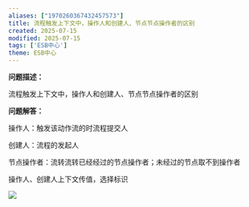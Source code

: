 ```yaml
---
aliases: ["1970260367432457573"]
title: 流程触发上下文中，操作人和创建人、节点节点操作者的区别
created: 2025-07-15
modified: 2025-07-15
tags: ['ESB中心']
theme: ESB中心
---
```


**问题描述：**

流程触发上下文中，操作人和创建人、节点节点操作者的区别

**问题解答：**

操作人：触发该动作流的时流程提交人

创建人：流程的发起人

节点操作者：流转流转已经经过的节点操作者；未经过的节点取不到操作者

操作人、创建人上下文传值，选择标识

![](7a78b00cf772d357b6413d275118e15f.jpg)
